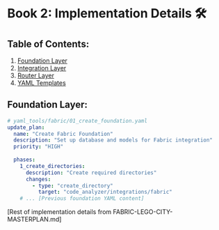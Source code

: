 # Book 2: Implementation Details 🛠️

## Table of Contents:
1. [Foundation Layer](#foundation-layer)
2. [Integration Layer](#integration-layer)
3. [Router Layer](#router-layer)
4. [YAML Templates](#yaml-templates)

## Foundation Layer:
```yaml
# yaml_tools/fabric/01_create_foundation.yaml
update_plan:
  name: "Create Fabric Foundation"
  description: "Set up database and models for Fabric integration"
  priority: "HIGH"
  
  phases:
    1_create_directories:
      description: "Create required directories"
      changes:
        - type: "create_directory"
          target: "code_analyzer/integrations/fabric"
    # ... [Previous foundation YAML content]
```

[Rest of implementation details from FABRIC-LEGO-CITY-MASTERPLAN.md] 